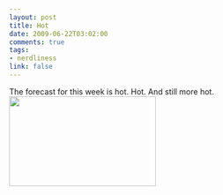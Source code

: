 ```yaml
--- 
layout: post
title: Hot
date: 2009-06-22T03:02:00
comments: true
tags:
- nerdliness
link: false
---
```

The forecast for this week is hot. Hot. And still more hot.
<img alt="" src="https://zanshin.net/images/hot.jpg" title="Hot" class="aligncenter" width="266" height="163" />

